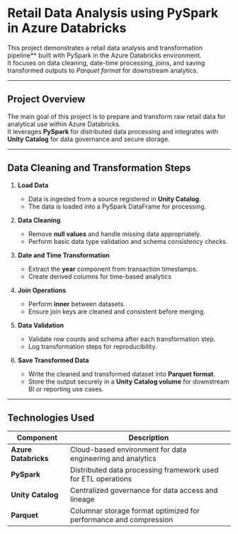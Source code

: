#  Retail Data Analysis using PySpark in Azure Databricks

This project demonstrates a retail data analysis and transformation pipeline** built with PySpark in the Azure Databricks environment.  
It focuses on data cleaning, date-time processing, joins, and saving transformed outputs to *Parquet format* for downstream analytics.

---

##  Project Overview

The main goal of this project is to prepare and transform raw retail data for analytical use within Azure Databricks.  
It leverages **PySpark** for distributed data processing and integrates with **Unity Catalog** for data governance and secure storage.

---

##  Data Cleaning and Transformation Steps

1. **Load Data**
   - Data is ingested from a source registered in **Unity Catalog**.
   - The data is loaded into a PySpark DataFrame for processing.

2. **Data Cleaning**
   - Remove **null values** and handle missing data appropriately.
   - Perform basic data type validation and schema consistency checks.

3. **Date and Time Transformation**
   - Extract the **year** component from transaction timestamps.
   - Create derived columns for time-based analytics
     
4. **Join Operations**
   - Perform **inner** between datasets.
   - Ensure join keys are cleaned and consistent before merging.

5. **Data Validation**
   - Validate row counts and schema after each transformation step.
   - Log transformation steps for reproducibility.

6. **Save Transformed Data**
   - Write the cleaned and transformed dataset into **Parquet format**.
   - Store the output securely in a **Unity Catalog volume** for downstream BI or reporting use cases.

---

##  Technologies Used

| Component | Description |
|------------|-------------|
| **Azure Databricks** | Cloud-based environment for data engineering and analytics |
| **PySpark** | Distributed data processing framework used for ETL operations |
| **Unity Catalog** | Centralized governance for data access and lineage |
| **Parquet** | Columnar storage format optimized for performance and compression |
